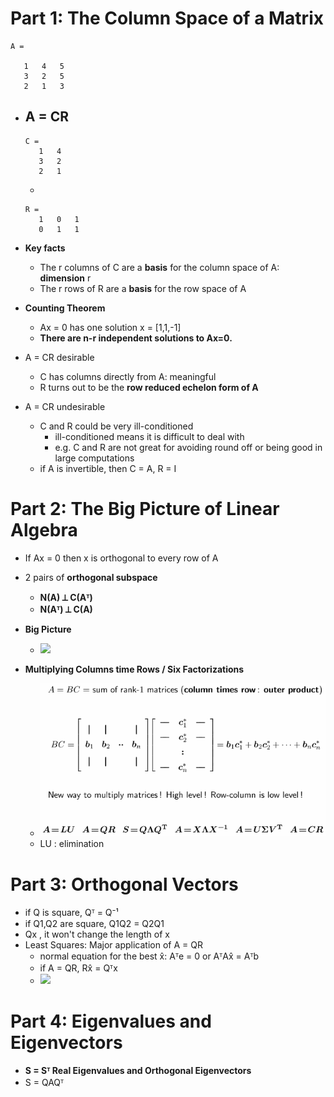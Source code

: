 
# Part 1: The Column Space of a Matrix


```
A =

   1   4   5
   3   2   5
   2   1   3
```

- A = CR
    - 
    ```
    C = 
       1   4
       3   2
       2   1
    ```
    - 
    ```
    R =
       1   0   1
       0   1   1
    ```
- **Key facts**
    - The r columns of C are a **basis** for the column space of A: **dimension** r
    - The r rows of R are a **basis** for the row space of A
- **Counting Theorem**
    - Ax = 0 has one solution x = [1,1,-1]
    - **There are n-r independent solutions to Ax=0.**

- A = CR  desirable
    - C has columns directly from A: meaningful
    - R turns out to be the **row reduced echelon form of A**
- A = CR undesirable
    - C and R could be very ill-conditioned
        - ill-conditioned means it is difficult to deal with
        - e.g. C and R are not great for avoiding round off or being good in large computations 
    - if A is invertible, then C = A, R = I


# Part 2: The Big Picture of Linear Algebra

- If Ax = 0 then x is orthogonal to every row of A
- 2 pairs of **orthogonal subspace**
    - **N(A)  ⟂ C(Aᵀ)**
    - **N(Aᵀ) ⟂  C(A)**
- **Big Picture**
    - ![](../imgs/LA_Figure_3.4.png)

- **Multiplying Columns time Rows / Six Factorizations**
    - ![](../imgs/LA_1806_2020_multiply.png)
    - LU : elimination


# Part 3: Orthogonal Vectors

- if Q is square,  Qᵀ = Q⁻¹
- if Q1,Q2 are square, Q1Q2 = Q2Q1
- Qx , it won't change the length of x
- Least Squares:  Major application of A = QR 
    - normal equation for the best x̂:  Aᵀe = 0  or AᵀAx̂ = Aᵀb
    - if A = QR, Rx̂ = Qᵀx
    - ![](../imgs/LA_F3.8.png)


# Part 4: Eigenvalues and Eigenvectors

- **S = Sᵀ  Real Eigenvalues and Orthogonal Eigenvectors**
- S = QAQᵀ




